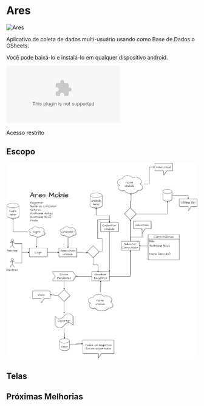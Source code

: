# Ares

![Ares](https://zeus.tiote.com.br/imgs/ares.png)

Aplicativo de coleta de dados multi-usuário usando como Base de Dados o GSheets. 

Você pode baixá-lo e instalá-lo em qualquer dispositivo android.

![Baixe o App](https://zeus.tiote.com.br/apps/ares.apk)

Acesso restrito 

## Escopo
![Escopo](https://github.com/luanbiao/ares/blob/main/Ares%20Mobile.png)

## Telas

## Próximas Melhorias


